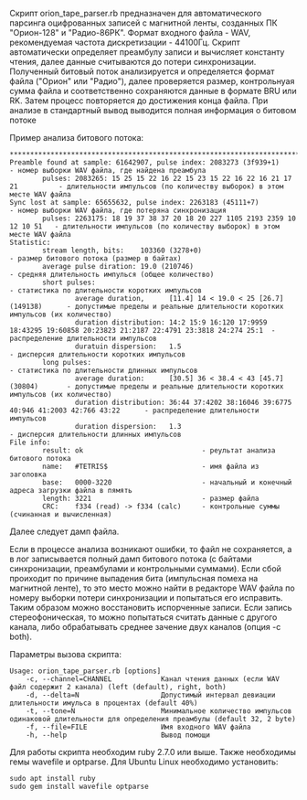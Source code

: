 Скрипт orion_tape_parser.rb предназначен для автоматического парсинга оцифрованных записей c магнитной ленты, созданных ПК "Орион-128" и "Радио-86РК". Формат входного файла - WAV, рекомендуемая частота дискретизации - 44100Гц. Скрипт автоматически определяет преамбулу записи и вычисляет константу чтения, далее данные считываются до потери синхронизации. Полученный битовый поток анализируется и определяется формат файла ("Орион" или "Радио"), далее проверяется размер, контрольнуая сумма файла и соответственно сохраняются данные в формате BRU или RK. Затем процесс повторяется до достижения конца файла. При анализе в стандартный вывод выводится полная информация о битовом потоке


Пример анализа битового потока:
```
********************************************************************************
Preamble found at sample: 61642907, pulse index: 2083273 (3f939+1)                - номер выборки WAV файла, где найдена преамбула
        pulses: 2083265: 15 25 15 22 16 22 15 23 15 22 16 22 16 21 17 21          - длительности импульсов (по количеству выборок) в этом месте WAV файла
Sync lost at sample: 65655632, pulse index: 2263183 (45111+7)                     - номер выборки WAV файла, где потеряна синхронизация
        pulses: 2263175: 18 19 37 38 37 20 18 20 227 1105 2193 2359 10 12 10 51   - длительности импульсов (по количеству выборок) в этом месте WAV файла
Statistic:
        stream length, bits:    103360 (3278+0)                                   - размер битового потока (размер в байтах)
        average pulse diration: 19.0 (210746)                                     - средняя длительность импулься (общее количество)
        short pulses:                                                             - статистика по длительности коротких импульсов
                average duration,      [11.4] 14 < 19.0 < 25 [26.7] (149138)      - допустимые пределы и реальные длительности коротких импульсов (их количество) 
                duration distribution: 14:2 15:9 16:120 17:9959 18:43295 19:60858 20:23823 21:2187 22:4791 23:3818 24:274 25:1  - распределение длительности импульсов
                duratuin dispersion:   1.5                                        - дисперсия длительности коротких импульсов
        long pulses:                                                              - статистика по длительности длинных импульсов
                average duration:      [30.5] 36 < 38.4 < 43 [45.7] (30804)       - допустимые пределы и реальные длительности коротких импульсов (их количество)
                duration distribution: 36:44 37:4202 38:16046 39:6775 40:946 41:2003 42:766 43:22      - распределение длительности импульсов
                duration dispersion:   1.3                                        - дисперсия длительности длинных импульсов
File info:
        result: ok                             - реультат анализа битового потока
        name:   #TETRIS$                       - имя файла из заголовка
        base:   0000-3220                      - начальный и конечный адреса загрузки файла в пямять
        length: 3221                           - размер файла
        CRC:    f334 (read) -> f334 (calc)     - контрольные суммы (счинанная и вычисленная)
```
Далее следует дамп файла. 

Если в процессе анализа возникают ошибки, то файл не сохраняется, а в лог записывается полный дамп битового потока (с байтами синхронизации, преамбулами и контрольными суммами). Если сбой проиходит по причине выпадения бита (импульсная помеха на магнитной ленте), то это место можно найти в редакторе WAV файла по номеру выборки потери синхронизации и попытаться его исправить. Таким образом можно восстановить испорченные записи. Если запись стереофоническая, то можно попытаться считать данные с другого канала, либо обрабатывать среднее зачение двух каналов (опция -c both).

Параметры вызова скрипта:
```
Usage: orion_tape_parser.rb [options]
    -c, --channel=CHANNEL            Канал чтения данных (если WAV файл содержит 2 канала) (left (default), right, both)
    -d, --delta=N                    Допустимый интервал девиации длительности имульса в процентах (default 40%)
    -t, --tone=N                     Минимальное количество импульсов одинаковой длительности для определения преамбулы (default 32, 2 byte)
    -f, --file=FILE                  Имя входного WAV файла
    -h, --help                       Вывод помощи
```

Для работы скрипта необходим ruby 2.7.0 или выше. Также необходимы гемы wavefile и optparse. Для Ubuntu Linux необходимо установить:
```
sudo apt install ruby
sudo gem install wavefile optparse 
```
